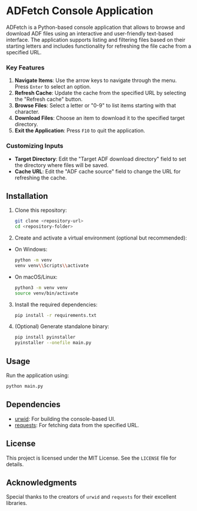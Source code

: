 # ADFetch Console Application

ADFetch is a Python-based console application that allows to browse and download ADF files using an interactive and user-friendly text-based interface. The application supports listing and filtering files based on their starting letters and includes functionality for refreshing the file cache from a specified URL.

### Key Features

1. **Navigate Items**: Use the arrow keys to navigate through the menu. Press `Enter` to select an option.
2. **Refresh Cache**: Update the cache from the specified URL by selecting the "Refresh cache" button.
3. **Browse Files**: Select a letter or "0-9" to list items starting with that character.
4. **Download Files**: Choose an item to download it to the specified target directory.
5. **Exit the Application**: Press `F10` to quit the application.

### Customizing Inputs
- **Target Directory**: Edit the "Target ADF download directory" field to set the directory where files will be saved.
- **Cache URL**: Edit the "ADF cache source" field to change the URL for refreshing the cache.

## Installation

1. Clone this repository:
   ```bash
   git clone <repository-url>
   cd <repository-folder>
   ```
2. Create and activate a virtual environment (optional but recommended):

  * On Windows:
    ```bash
    python -m venv
    venv venv\\Scripts\\activate
    ```

  * On macOS/Linux:
    ```bash
    python3 -m venv venv
    source venv/bin/activate
    ```

3. Install the required dependencies:
   ```bash
   pip install -r requirements.txt
   ```

4. (Optional) Generate standalone binary:
    ```bash
    pip install pyinstaller
    pyinstaller --onefile main.py
    ```

## Usage

Run the application using:
```bash
python main.py
```

## Dependencies

- [urwid](https://urwid.org/): For building the console-based UI.
- [requests](https://docs.python-requests.org/): For fetching data from the specified URL.

## License

This project is licensed under the MIT License. See the `LICENSE` file for details.

## Acknowledgments

Special thanks to the creators of `urwid` and `requests` for their excellent libraries.
